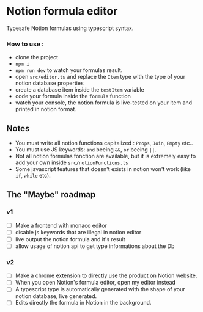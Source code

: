 # Notion formula editor

Typesafe Notion formulas using typescript syntax.

### How to use :

- clone the project
- `npm i`
- `npm run dev` to watch your formulas result.
- open `src/editor.ts` and replace the `Item` type with the type of your notion database properties
- create a database item inside the `testItem` variable
- code your formula inside the `formula` function
- watch your console, the notion formula is live-tested on your item and printed in notion format.

## Notes

- You must write all notion functions capitalized : `Props`, `Join`, `Empty` etc..
- You must use JS keywords:  `and` beeing `&&`, `or` beeing `||`.
- Not all notion formulas fonction are available, but it is extremely easy to add your own inside `src/notionFunctions.ts`
- Some javascript features that doesn't exists in notion won't work (like `if`, `while` etc).

## The "Maybe" roadmap

### v1
- [ ] Make a frontend with monaco editor
- [ ] disable js keywords that are illegal in notion editor
- [ ] live output the notion formula and it's result
- [ ] allow usage of notion api to get type informations about the Db

### v2
- [ ] Make a chrome extension to directly use the product on Notion website.
- [ ] When you open Notion's formula editor, open my editor instead
- [ ] A typescript type is automatically generated with the shape of your notion database, live generated.
- [ ] Edits directly the formula in Notion in the background.
